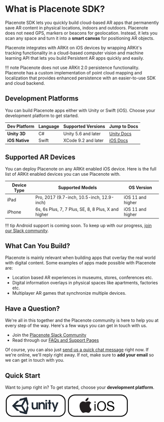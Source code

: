 
# What is Placenote SDK?
Placenote SDK lets you quickly build cloud-based AR apps that permanently save AR content in physical locations, indoors and outdoors. Placenote does not need GPS, markers or beacons for geolocation. Instead, it lets you scan any space and turn it into a **smart canvas** for positioning AR objects.

Placenote integrates with ARKit on iOS devices by wrapping ARKit's tracking functionality in a cloud-based computer vision and machine learning API that lets you build Persistent AR apps quickly and easily.

!!! note
    Placenote does not use ARKit 2.0 persistence functionality. Placenote has a custom implementation of point cloud mapping and localization that provides enhanced persistence with an easier-to-use SDK and cloud backend.

## Development Platforms
You can build Placenote apps either with Unity or Swift (iOS). Choose your development platform to get started.

| Dev Platform | Language | Supported Versions | Jump to Docs |
| ------------ | ------------- | ------------- | ------------- |
| **Unity 3D** | C# | Unity 5.6 and later      | [Unity Docs](unity/about.md) |
| **iOS Native** | Swift  |  XCode 9.2 and later  | [iOS Docs](swift/about.md) |

## Supported AR Devices

You can deploy Placenote on any ARKit enabled iOS device. Here is the full list of ARKit enabled devices you can use Placenote with.

| Device Type | Supported Models | OS Version |
| ------------ | ------------- | ------------- |
| iPad | Pro, 2017 (9.7-inch, 10.5-inch, 12.9-inch) | iOS 11 and higher |
| iPhone | 6s, 6s Plus, 7, 7 Plus, SE, 8, 8 Plus, X and higher | iOS 11 and higher |

!!! tip
    Android support is coming soon. To keep up with our progress, [join our Slack community](https://placenote.com/slack).


## What Can You Build?

Placenote is mainly relevant when building apps that overlay the real world with digital content. Some examples of apps made possible with Placenote are:

* Location based AR experiences in museums, stores, conferences etc.
* Digital information overlays in physical spaces like apartments, factories etc.
* Multiplayer AR games that synchronize multiple devices.

## Have a Question?

We're all in this together and the Placenote community is here to help you at every step of the way. Here's a few ways you can get in touch with us.

* Join the [Placenote Slack Community](https://placenote.com/slack)
* Read through our [FAQs and Support Pages](https://help.placenote.com)

Of course, you can also just <a class="drift-open-chat" href="http://docs.drift.com/">send us a quick chat message</a> right now. If we're online, we'll reply right away. If not, make sure to **add your email** so we can get in touch with you.

## Quick Start

Want to jump right in? To get started, choose your **development platform**.

[![image](img/unitylogo.png)](unity/about.md)
[![image](img/ioslogo.png)](swift/about.md)
